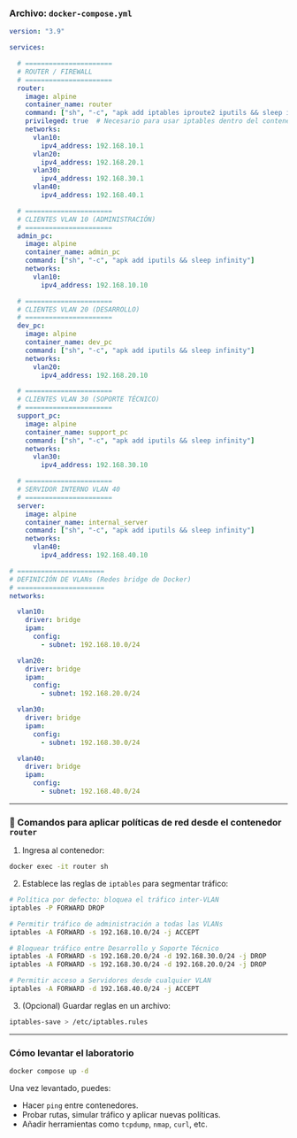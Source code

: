 ### Archivo: `docker-compose.yml`

```yaml
version: "3.9"

services:

  # ======================
  # ROUTER / FIREWALL
  # ======================
  router:
    image: alpine
    container_name: router
    command: ["sh", "-c", "apk add iptables iproute2 iputils && sleep infinity"]
    privileged: true  # Necesario para usar iptables dentro del contenedor
    networks:
      vlan10:
        ipv4_address: 192.168.10.1
      vlan20:
        ipv4_address: 192.168.20.1
      vlan30:
        ipv4_address: 192.168.30.1
      vlan40:
        ipv4_address: 192.168.40.1

  # ======================
  # CLIENTES VLAN 10 (ADMINISTRACIÓN)
  # ======================
  admin_pc:
    image: alpine
    container_name: admin_pc
    command: ["sh", "-c", "apk add iputils && sleep infinity"]
    networks:
      vlan10:
        ipv4_address: 192.168.10.10

  # ======================
  # CLIENTES VLAN 20 (DESARROLLO)
  # ======================
  dev_pc:
    image: alpine
    container_name: dev_pc
    command: ["sh", "-c", "apk add iputils && sleep infinity"]
    networks:
      vlan20:
        ipv4_address: 192.168.20.10

  # ======================
  # CLIENTES VLAN 30 (SOPORTE TÉCNICO)
  # ======================
  support_pc:
    image: alpine
    container_name: support_pc
    command: ["sh", "-c", "apk add iputils && sleep infinity"]
    networks:
      vlan30:
        ipv4_address: 192.168.30.10

  # ======================
  # SERVIDOR INTERNO VLAN 40
  # ======================
  server:
    image: alpine
    container_name: internal_server
    command: ["sh", "-c", "apk add iputils && sleep infinity"]
    networks:
      vlan40:
        ipv4_address: 192.168.40.10

# ======================
# DEFINICIÓN DE VLANs (Redes bridge de Docker)
# ======================
networks:

  vlan10:
    driver: bridge
    ipam:
      config:
        - subnet: 192.168.10.0/24

  vlan20:
    driver: bridge
    ipam:
      config:
        - subnet: 192.168.20.0/24

  vlan30:
    driver: bridge
    ipam:
      config:
        - subnet: 192.168.30.0/24

  vlan40:
    driver: bridge
    ipam:
      config:
        - subnet: 192.168.40.0/24
```

---

### 🔧 Comandos para aplicar políticas de red desde el contenedor `router`

1. Ingresa al contenedor:

```bash
docker exec -it router sh
```

2. Establece las reglas de `iptables` para segmentar tráfico:

```sh
# Política por defecto: bloquea el tráfico inter-VLAN
iptables -P FORWARD DROP

# Permitir tráfico de administración a todas las VLANs
iptables -A FORWARD -s 192.168.10.0/24 -j ACCEPT

# Bloquear tráfico entre Desarrollo y Soporte Técnico
iptables -A FORWARD -s 192.168.20.0/24 -d 192.168.30.0/24 -j DROP
iptables -A FORWARD -s 192.168.30.0/24 -d 192.168.20.0/24 -j DROP

# Permitir acceso a Servidores desde cualquier VLAN
iptables -A FORWARD -d 192.168.40.0/24 -j ACCEPT
```

3. (Opcional) Guardar reglas en un archivo:

```sh
iptables-save > /etc/iptables.rules
```

---

### Cómo levantar el laboratorio

```bash
docker compose up -d
```

Una vez levantado, puedes:

* Hacer `ping` entre contenedores.
* Probar rutas, simular tráfico y aplicar nuevas políticas.
* Añadir herramientas como `tcpdump`, `nmap`, `curl`, etc.
